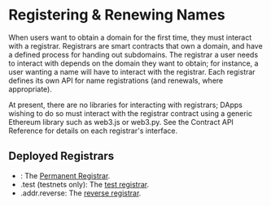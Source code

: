 # Registering & Renewing Names

When users want to obtain a domain for the first time, they must interact with a registrar. Registrars are smart contracts that own a domain, and have a defined process for handing out subdomains. The registrar a user needs to interact with depends on the domain they want to obtain; for instance, a user wanting a  name will have to interact with the  registrar. Each registrar defines its own API for name registrations \(and renewals, where appropriate\).

At present, there are no libraries for interacting with registrars; DApps wishing to do so must interact with the registrar contract using a generic Ethereum library such as web3.js or web3.py. See the Contract API Reference for details on each registrar's interface.

## Deployed Registrars

* : The [Permanent Registrar](../contract-api-reference/-permanent-registrar/).
* .test \(testnets only\): The [test registrar](../contract-api-reference/testregistrar.md).
* .addr.reverse: The [reverse registrar](../contract-api-reference/reverseregistrar.md).


